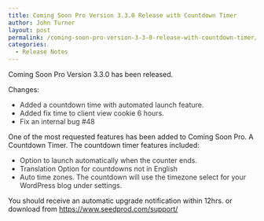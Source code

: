 ```yaml
---
title: Coming Soon Pro Version 3.3.0 Release with Countdown Timer
author: John Turner
layout: post
permalink: /coming-soon-pro-version-3-3-0-release-with-countdown-timer/
categories:
  - Release Notes
---
```

Coming Soon Pro Version 3.3.0 has been released.

Changes:

  * <span style="color: #333333;">Added a countdown time with automated launch feature.</span>
  * <span style="color: #333333;">Added fix time to client view cookie 6 hours.</span>
  * <span style="color: #333333;">Fix an internal bug #48</span>

<div>
  One of the most requested features has been added to Coming Soon Pro. A Countdown Timer. The countdown timer features included:
</div>

<div>
  <ul>
    <li>
      <span style="color: #333333;">Option to launch automatically when the counter ends.</span>
    </li>
    <li>
      <span style="color: #333333;">Translation Option for countdowns not in English</span>
    </li>
    <li>
      <span style="color: #333333;">Auto time zones. The countdown will use the timezone select for your WordPress blog under settings.</span>
    </li>
  </ul>

  <div>
    You should receive an automatic upgrade notification within 12hrs. or download from <a href="https://www.seedprod.com/support//" target="_blank">https://www.seedprod.com/support/</a>
  </div>
</div>
